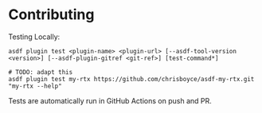 # Contributing

Testing Locally:

```shell
asdf plugin test <plugin-name> <plugin-url> [--asdf-tool-version <version>] [--asdf-plugin-gitref <git-ref>] [test-command*]

# TODO: adapt this
asdf plugin test my-rtx https://github.com/chrisboyce/asdf-my-rtx.git "my-rtx --help"
```

Tests are automatically run in GitHub Actions on push and PR.
